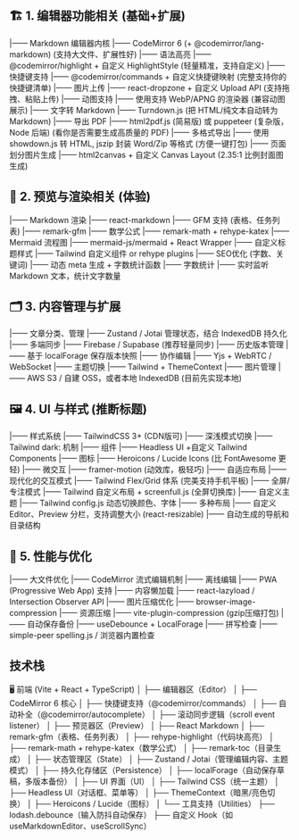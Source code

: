 ## 🏗️ 1. 编辑器功能相关 (基础+扩展)
|—— Markdown 编辑器内核
    |—— CodeMirror 6 (+ @codemirror/lang-markdown) (支持大文件、扩展性好)
|—— 语法高亮
    |—— @codemirror/highlight + 自定义 HighlightStyle (轻量精准，支持自定义)
|—— 快捷键支持
    |—— @codemirror/commands + 自定义快捷键映射 (完整支持你的快捷键清单)
|—— 图片上传
    |—— react-dropzone + 自定义 Upload API (支持拖拽、粘贴上传)
|—— 动图支持
    |—— 使用支持 WebP/APNG 的渲染器 (兼容动图展示)
|—— 文字转 Markdown
    |—— Turndown.js (把 HTML/纯文本自动转为 Markdown)
|—— 导出 PDF
    |—— html2pdf.js (简易版) 或 puppeteer (复杂版，Node 后端) (看你是否需要生成高质量的 PDF)
|—— 多格式导出
    |—— 使用 showdown.js 转 HTML, jszip 封装 Word/Zip 等格式 (方便一键打包)
|—— 页面划分图片生成
    |—— html2canvas + 自定义 Canvas Layout (2.35:1 比例封面图生成)

## 📖 2. 预览与渲染相关 (体验)
|—— Markdown 渲染
    |—— react-markdown
|—— GFM 支持 (表格、任务列表)
    |—— remark-gfm
|—— 数学公式
    |—— remark-math + rehype-katex
|—— Mermaid 流程图
    |—— mermaid-js/mermaid + React Wrapper
|—— 自定义标题样式
    |—— Tailwind 自定义组件 or rehype plugins
|—— SEO优化 (字数、关键词)
    |—— 动态 meta 生成 + 字数统计函数
|—— 字数统计
    |—— 实时监听 Markdown 文本，统计文字数量

## 🗂️ 3. 内容管理与扩展
|—— 文章分类、管理
    |—— Zustand / Jotai 管理状态，结合 IndexedDB 持久化
|—— 多端同步
    |—— Firebase / Supabase (推荐轻量同步)
|—— 历史版本管理
    |—— 基于 localForage 保存版本快照
|—— 协作编辑
    |—— Yjs + WebRTC / WebSocket
|—— 主题切换
    |—— Tailwind + ThemeContext
|—— 图片管理
    |—— AWS S3 / 自建 OSS，或者本地 IndexedDB (目前先实现本地)

## 🖼️ 4. UI 与样式 (推断标题)
|—— 样式系统
    |—— TailwindCSS 3+ (CDN版可)
|—— 深浅模式切换
    |—— Tailwind dark: 机制
|—— 组件
    |—— Headless UI +自定义 Tailwind Components
|—— 图标
    |—— Heroicons / Lucide Icons (比 FontAwesome 更轻)
|—— 微交互
    |—— framer-motion (动效库，极轻巧)
    |—— 自适应布局
|—— 现代化的交互模式
    |—— Tailwind Flex/Grid 体系 (完美支持手机平板)
|—— 全屏/专注模式
    |—— Tailwind 自定义布局 + screenfull.js (全屏切换库)
|—— 自定义主题
    |—— Tailwind config.js 动态切换颜色、字体
|—— 多种布局
    |—— 自定义 Editor、Preview 分栏，支持调整大小 (react-resizable)
    |—— 自动生成的导航和目录结构

## 🚀 5. 性能与优化
|—— 大文件优化
    |—— CodeMirror 流式编辑机制
|—— 离线编辑
    |—— PWA (Progressive Web App) 支持
|—— 内容懒加载
    |—— react-lazyload / Intersection Observer API
|—— 图片压缩优化
    |—— browser-image-compression
|—— 资源压缩
    |—— vite-plugin-compression (gzip压缩打包)
|—— 自动保存备份
    |—— useDebounce + LocalForage
|—— 拼写检查
    |—— simple-peer spelling.js / 浏览器内置检查
<!-- 主要功能：
         1.  实现Markdown的语法高亮 
         2.  实现Markdown的导出为PDF
         3.  自定义markdown渲染后的标题样式
         4. 导入文字转为markdown，导出markdown
         5. 实现适配公众号文章封面图的生成，2.35:1，根据内容生成文字图
         6.  实现文章的SEO，文字字数的统计
         7. 实现文章的分类，管理
         8. 扩展功能：
            -  实时预览与编辑功能
            - 图片上传与管理
            - 版本控制与历史记录
            - 多端同步功能
            -  主题切换与自定义
            -  快捷键支持
                - 一级标题: Ctrl+1
                - 二级标题: Ctrl+2
                - 三级标题: Ctrl+3
                - 四级标题: Ctrl+4
                - 五级标题: Ctrl+5
                - 六级标题: Ctrl+6
                - 删除线: Ctrl+Alt+X
                - 加粗: Ctrl+B
                - 倾斜: Ctrl+I
                - 下划线: Ctrl+U
                - 行内代码: Ctrl+E
                - 行内公式: Ctrl+M
                - 引用: Ctrl+Alt+Q
                - 有序列表: Ctrl+Alt+O
                - 无序列表: Ctrl+Alt+U
                - 代码块: Ctrl+Alt+E
                - 公式块: Ctrl+Alt+M
                - 分割线: Ctrl+Alt+H
                - 链接: Ctrl+K
                - 表格: Ctrl+Alt+T
                - 图片: Ctrl+Alt+I
                - 微信外链转脚注: Ctrl+Alt+L
                - 格式化文档: Ctrl+Alt+F
            -  导出多种格式（HTML、Word等）
            - 协同编辑功能
            -  容器块、代码块、支持mermaid语法
            - 页边距、 行数、 字符数的显示
            - 页背景
            - latex公式、语法的支持
            -  自定义CSS的样式
            - 大纲模式
            - 新建文件夹保存文章
            - 支持图片的拖拽、粘贴、上传
            - 支持动图
            -  支持表格
            - 支持视频链接转卡片
            -  支持粗体、斜体、脚注、引用、链接、分列
         9. 界面设计：
            -  简洁现代的UI风格
            -  响应式布局设计
            -  深色/浅色主题切换
            - 自定义字体和颜色
            -  可调节的编辑器布局
            -  支持全屏专注模式
            - 编辑器的自适应大小
            -  支持多种主题
            - 整体风格参考Linear App的简约现代设计
            - 使用清晰的视觉层次结构，突出重要内容
            - 配色方案应专业、和谐，适合长时间阅读

    ## 技术规范
    - 使用HTML5、TailwindCSS 3.0+（通过CDN引入）和必要的JavaScript
    - 实现完整的深色/浅色模式切换功能，默认跟随系统设置
    - 代码结构清晰，包含适当注释，便于理解和维护

    ## 响应式设计
    - 页面必须在所有设备上（手机、平板、桌面）完美展示
    - 针对不同屏幕尺寸优化布局和字体大小
    - 确保移动端有良好的触控体验

    ## 图标与视觉元素
    - 使用专业图标库如Font Awesome或Material Icons（通过CDN引入）
    - 根据内容主题选择合适的插图或图表展示数据
    - 避免使用emoji作为主要图标

    ## 交互体验
    - 添加适当的微交互效果提升用户体验：
      * 按钮悬停时有轻微放大和颜色变化
      * 卡片元素悬停时有精致的阴影和边框效果
      * 页面滚动时有平滑过渡效果
      * 内容区块加载时有优雅的淡入动画

    ## 性能优化
    - 确保页面加载速度快，避免不必要的大型资源
    - 图片使用现代格式(WebP)并进行适当压缩
    - 实现懒加载技术用于长页面内容
            - 友好的操作提示
         10. 性能优化：
            - 大文件编辑支持
            - 编辑实时保存
            - 离线编辑功能
            - 内容加载优化
         11. 辅助功能：
             - 文章大纲导航
             -  搜索和替换
             - 拼写检查
             - 自动保存和备份
             - 导入导出进度提示
             - 根据文字可以切分为多张图片、适配小红书、微信文字界面的图片/文字功能 -->
## 技术栈
🖥️ 前端 (Vite + React + TypeScript)
│
├── 编辑器区（Editor）
│   ├── CodeMirror 6 核心
│   ├── 快捷键支持（@codemirror/commands）
│   ├── 自动补全（@codemirror/autocomplete）
│   ├── 滚动同步逻辑（scroll event listener）
│
├── 预览器区（Preview）
│   ├── React Markdown
│   ├── remark-gfm（表格、任务列表）
│   ├── rehype-highlight（代码块高亮）
│   ├── remark-math + rehype-katex（数学公式）
│   ├── remark-toc（目录生成）
│
├── 状态管理区（State）
│   ├── Zustand / Jotai（管理编辑内容、主题模式）
│
├── 持久化存储区（Persistence）
│   ├── localForage（自动保存草稿，多版本备份）
│
├── UI 界面（UI）
│   ├── Tailwind CSS（统一主题）
│   ├── Headless UI（对话框、菜单等）
│   ├── ThemeContext（暗黑/亮色切换）
│   ├── Heroicons / Lucide（图标）
│
└── 工具支持（Utilities）
    ├── lodash.debounce（输入防抖自动保存）
    ├── 自定义 Hook（如 useMarkdownEditor、useScrollSync）
             